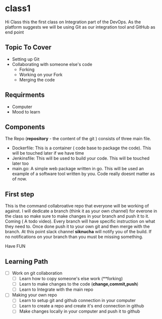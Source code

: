 # class1

Hi Class this the first class on Integration part of the DevOps. As the platform suggests we will be using Git as our integration 
tool and GitHub as end point

## Topic To Cover
   - Setting up Git
   - Collaborating with someone else's code
      * Forking
      * Working on your Fork
      * Merging the code
      
      
## Requirments
  - Computer
  - Mood to learn 
  
  
## Components

The Repo (**repository** - the content of the git ) consists of three main file. 
  - Dockerfile: This is a container ( code base to package the code). This will be touched later if we have time 
  - Jenkinsfile: This will be used to build your code. This will be touched later too
  - main.go: A simple web package written in go. This will be used an example of a software tool written by you. Code really doesnt matter as of now.
  
## First step

This is the command collabroative repo that everyone will be working of against. I will dedicate a branch (think it as your own channel)
for everone in the class so make sure to make changes in your branch and push it to it. Coming ( A todo video). Every branch will have 
specific instruction on what they need to. Once done push it to your own git and then merge with the branch. At this point slack channel
**siknucha** will notify you of the build. If no notifications on your branch than you must be missing something.

Have FUN


## Learning Path

  - [ ] Work on git collaboration
    * [ ] Learn how to copy someone's else work (**forking)
    * [ ] Learn to make changes to the code (**change,commit,push**)
    * [ ] Learn to Integrate with the main repo
    
  - [ ] Making your own repo
    * [ ] Learn to setup git and github connection in your computer
    * [ ] Learn to create a repo and create it's end connection in github
    * [ ] Make changes locally in your computer and push it to github
